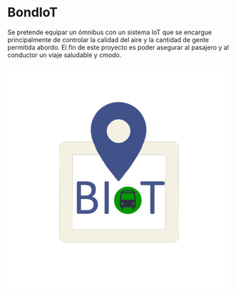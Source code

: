 # BondIoT
Se pretende equipar un ómnibus con un sistema IoT que se encargue principalmente de controlar la calidad del aire y la cantidad de gente permitida abordo. El fin de este proyecto es poder asegurar al pasajero y al conductor un viaje saludable y cmodo.

![Logo](/otros/logo.png)
